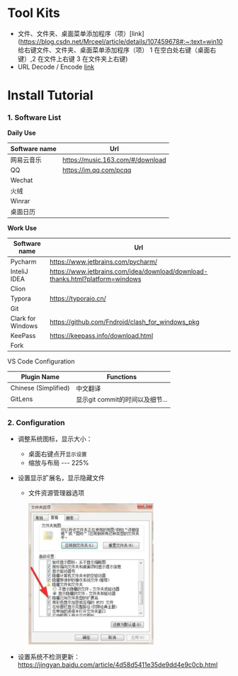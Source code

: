 # Tool Kits

- 文件、文件夹、桌面菜单添加程序（项）[link](https://blog.csdn.net/Mrceel/article/details/107459678#:~:text=win10 给右键文件、文件夹、桌面菜单添加程序（项） 1 在空白处右键（桌面右键）,2 在文件上右键 3 在文件夹上右键)
- URL Decode / Encode [link](https://www.urldecoder.io/)



# Install Tutorial

### 1. Software List

 **Daily Use**

| Software name | Url                              |
| ------------- | -------------------------------- |
| 网易云音乐    | https://music.163.com/#/download |
| QQ            | https://im.qq.com/pcqq           |
| Wechat        |                                  |
| 火绒          |                                  |
| Winrar        |                                  |
| 桌面日历      |                                  |

**Work Use**

| Software name     | Url                                                          |
| ----------------- | ------------------------------------------------------------ |
| Pycharm           | https://www.jetbrains.com/pycharm/                           |
| InteliJ IDEA      | https://www.jetbrains.com/idea/download/download-thanks.html?platform=windows |
| Clion             |                                                              |
| Typora            | https://typoraio.cn/                                         |
| Git               |                                                              |
| Clark for Windows | https://github.com/Fndroid/clash_for_windows_pkg             |
| KeePass           | https://keepass.info/download.html                           |
| Fork              |                                                              |

VS Code Configuration

| Plugin Name          | Functions                       |
| -------------------- | ------------------------------- |
| Chinese (Simplified) | 中文翻译                        |
| GitLens              | 显示git commit的时间以及细节... |
|                      |                                 |



### 2. Configuration

- 调整系统图标，显示大小：
  - 桌面右键点开`显示设置`
  - 缩放与布局 --- 225%
  
- 设置显示扩展名，显示隐藏文件
  - 文件资源管理器选项
  
    <img src="./Notepic/image-20221016115217504.png" alt="image-20221016115217504" style="zoom: 33%;" />

- 设置系统不检测更新：https://jingyan.baidu.com/article/4d58d5411e35de9dd4e9c0cb.html